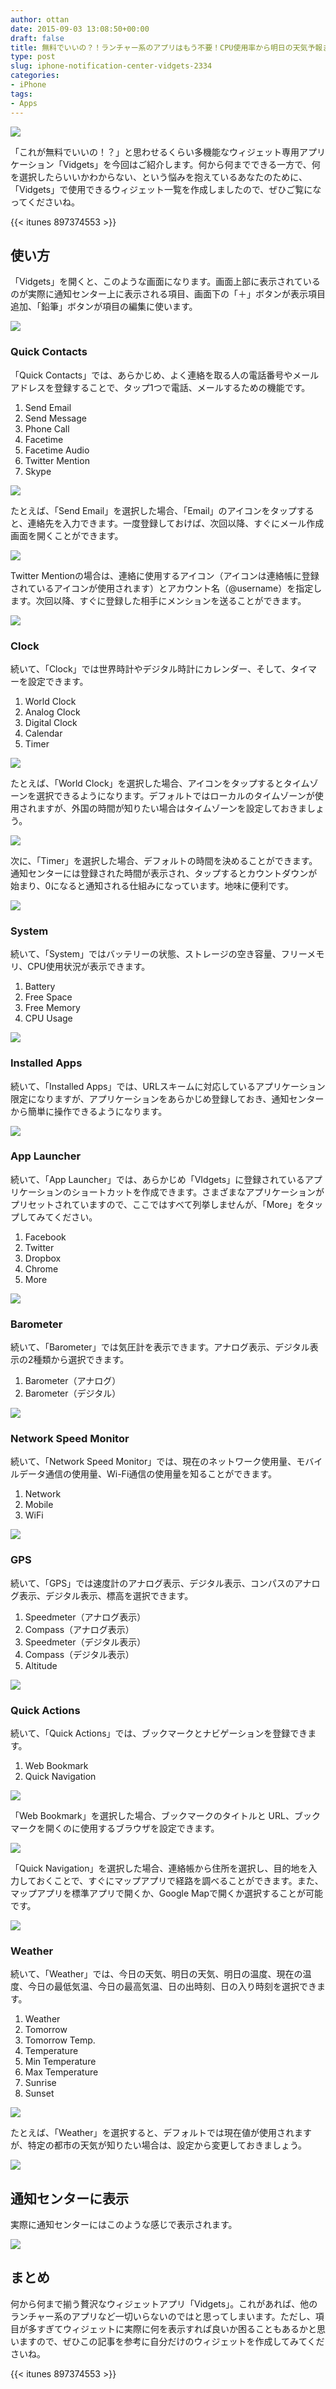 ```yaml
---
author: ottan
date: 2015-09-03 13:08:50+00:00
draft: false
title: 無料でいいの？！ランチャー系のアプリはもう不要！CPU使用率から明日の天気予報までなんでもありのウィジェット「Vidgets」
type: post
slug: iphone-notification-center-vidgets-2334
categories:
- iPhone
tags:
- Apps
---
```


![](/uploads/2015/09/150903-55e82517e233e.jpg)






「これが無料でいいの！？」と思わせるくらい多機能なウィジェット専用アプリケーション「Vidgets」を今回はご紹介します。何から何までできる一方で、何を選択したらいいかわからない、という悩みを抱えているあなたのために、「Vidgets」で使用できるウィジェット一覧を作成しましたので、ぜひご覧になってくださいね。



{{< itunes 897374553 >}}



## 使い方





「Vidgets」を開くと、このような画面になります。画面上部に表示されているのが実際に通知センター上に表示される項目、画面下の「＋」ボタンが表示項目追加、「鉛筆」ボタンが項目の編集に使います。





![](/uploads/2015/09/150903-55e825194018d.png)






### Quick Contacts





「Quick Contacts」では、あらかじめ、よく連絡を取る人の電話番号やメールアドレスを登録することで、タップ1つで電話、メールするための機能です。






  1. Send Email
  2. Send Message
  3. Phone Call
  4. Facetime
  5. Facetime Audio
  6. Twitter Mention
  7. Skype




![](/uploads/2015/09/150903-55e84671658c0.png)






たとえば、「Send Email」を選択した場合、「Email」のアイコンをタップすると、連絡先を入力できます。一度登録しておけば、次回以降、すぐにメール作成画面を開くことができます。





![](/uploads/2015/09/150903-55e84665f35af.png)






Twitter Mentionの場合は、連絡に使用するアイコン（アイコンは連絡帳に登録されているアイコンが使用されます）とアカウント名（@username）を指定します。次回以降、すぐに登録した相手にメンションを送ることができます。





![](/uploads/2015/09/150903-55e8466b4126a.png)






### Clock





続いて、「Clock」では世界時計やデジタル時計にカレンダー、そして、タイマーを設定できます。






  1. World Clock
  2. Analog Clock
  3. Digital Clock
  4. Calendar
  5. Timer




![](/uploads/2015/09/150903-55e846734d22e.png)






たとえば、「World Clock」を選択した場合、アイコンをタップするとタイムゾーンを選択できるようになります。デフォルトではローカルのタイムゾーンが使用されますが、外国の時間が知りたい場合はタイムゾーンを設定しておきましょう。





![](/uploads/2015/09/150903-55e8466d199a7.png)






次に、「Timer」を選択した場合、デフォルトの時間を決めることができます。通知センターには登録された時間が表示され、タップするとカウントダウンが始まり、0になると通知される仕組みになっています。地味に便利です。





![](/uploads/2015/09/150903-55e846751b957.png)






### System





続いて、「System」ではバッテリーの状態、ストレージの空き容量、フリーメモリ、CPU使用状況が表示できます。






  1. Battery
  2. Free Space
  3. Free Memory
  4. CPU Usage




![](/uploads/2015/09/150903-55e84676effdf.png)






### Installed Apps





続いて、「Installed Apps」では、URLスキームに対応しているアプリケーション限定になりますが、アプリケーションをあらかじめ登録しておき、通知センターから簡単に操作できるようになります。





![](/uploads/2015/09/150903-55e84679f1383.png)






### App Launcher





続いて、「App Launcher」では、あらかじめ「VIdgets」に登録されているアプリケーションのショートカットを作成できます。さまざまなアプリケーションがプリセットされていますので、ここではすべて列挙しませんが、「More」をタップしてみてください。






  1. Facebook
  2. Twitter
  3. Dropbox
  4. Chrome
  5. More




![](/uploads/2015/09/150903-55e8467b84d40.png)






### Barometer





続いて、「Barometer」では気圧計を表示できます。アナログ表示、デジタル表示の2種類から選択できます。






  1. Barometer（アナログ）
  2. Barometer（デジタル）




![](/uploads/2015/09/150903-55e8467d0b403.png)






### Network Speed Monitor


 


続いて、「Network Speed Monitor」では、現在のネットワーク使用量、モバイルデータ通信の使用量、Wi-Fi通信の使用量を知ることができます。






  1. Network
  2. Mobile
  3. WiFi




![](/uploads/2015/09/150903-55e8467e9e3a7.png)






### GPS





続いて、「GPS」では速度計のアナログ表示、デジタル表示、コンパスのアナログ表示、デジタル表示、標高を選択できます。






  1. Speedmeter（アナログ表示）
  2. Compass（アナログ表示）
  3. Speedmeter（デジタル表示）
  4. Compass（デジタル表示）
  5. Altitude




![](/uploads/2015/09/150903-55e8468033c9a.png)






### Quick Actions





続いて、「Quick Actions」では、ブックマークとナビゲーションを登録できます。






  1. Web Bookmark
  2. Quick Navigation




![](/uploads/2015/09/150903-55e84681deefa.png)






「Web Bookmark」を選択した場合、ブックマークのタイトルと
URL、ブックマークを開くのに使用するブラウザを設定できます。





![](/uploads/2015/09/150903-55e846838d65f.png)






「Quick Navigation」を選択した場合、連絡帳から住所を選択し、目的地を入力しておくことで、すぐにマップアプリで経路を調べることができます。また、マップアプリを標準アプリで開くか、Google Mapで開くか選択することが可能です。





![](/uploads/2015/09/150903-55e84685849d8.png)






### Weather





続いて、「Weather」では、今日の天気、明日の天気、明日の温度、現在の温度、今日の最低気温、今日の最高気温、日の出時刻、日の入り時刻を選択できます。






  1. Weather
  2. Tomorrow
  3. Tomorrow Temp.
  4. Temperature
  5. Min Temperature
  6. Max Temperature
  7. Sunrise
  8. Sunset




![](/uploads/2015/09/150903-55e84687943ee.png)






たとえば、「Weather」を選択すると、デフォルトでは現在値が使用されますが、特定の都市の天気が知りたい場合は、設定から変更しておきましょう。





![](/uploads/2015/09/150903-55e846896e68b.png)






## 通知センターに表示





実際に通知センターにはこのような感じで表示されます。





![](/uploads/2015/09/150903-55e825295330a.png)






## まとめ





何から何まで揃う贅沢なウィジェットアプリ「Vidgets」。これがあれば、他のランチャー系のアプリなど一切いらないのではと思ってしまいます。ただし、項目が多すぎてウィジェットに実際に何を表示すれば良いか困ることもあるかと思いますので、ぜひこの記事を参考に自分だけのウィジェットを作成してみてくださいね。



{{< itunes 897374553 >}}
